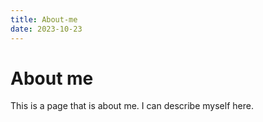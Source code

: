 ```yaml
---
title: About-me
date: 2023-10-23
---
```


# About me
This is a page that is about me. I can describe myself here.
